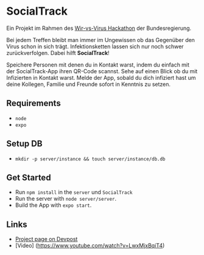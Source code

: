 # SocialTrack

Ein Projekt im Rahmen des [Wir-vs-Virus Hackathon](https://wirvsvirushackathon.org/) der Bundesregierung.

Bei jedem Treffen bleibt man immer im Ungewissen ob das Gegenüber den Virus schon in sich trägt. Infektionsketten lassen sich nur noch schwer zurückverfolgen. Dabei hilft **SocialTrack**!

Speichere Personen mit denen du in Kontakt warst, indem du einfach mit der SocialTrack-App ihren QR-Code scannst. Sehe auf einen Blick ob du mit Infizierten in Kontakt warst. Melde der App, sobald du dich infiziert hast um deine Kollegen, Familie und Freunde sofort in Kenntnis zu setzen.

## Requirements

* `node`
* `expo`

## Setup DB

* `mkdir -p server/instance && touch server/instance/db.db`

## Get Started

* Run `npm install` in the `server` und `SocialTrack`
* Run the server with `node server/server`.
* Build the App with `expo start`.

## Links

*  [Project page on Devpost](https://devpost.com/software/contactreminder)
* [Video] (https://www.youtube.com/watch?v=LwxMjxBqiT4)
